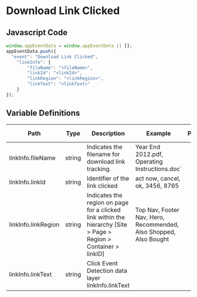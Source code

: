 # Download Link Clicked

### 

## Javascript Code
```js
window.appEventData = window.appEventData || [];
appEventData.push({
  "event": "Download Link Clicked",
    "linkInfo": {
        "fileName": "<fileName>",
        "linkId": "<linkId>",
        "linkRegion": "<linkRegion>",
        "linkText": "<linkText>"
    }
});
```

## Variable Definitions

|Path|Type|Description|Example|Pattern|Min Length|Max Length|Minimum|Maximum|Multiple Of|
| --- | --- | --- | --- | --- | --- | --- | --- | --- | --- |
|linkInfo.fileName|string|Indicates the filename for download link tracking.|Year End 2012.pdf, Operating Instructions.doc`|||||||
|linkInfo.linkId|string|Identifier of the link clicked|act now, cancel, ok, 3456, 8765|||||||
|linkInfo.linkRegion|string|Indicates the region on page for a clicked link within the hierarchy \[Site &gt; Page &gt; Region &gt; Container &gt; linkID\]|Top Nav, Footer Nav, Hero, Recommended, Also Shopped, Also Bought|||||||
|linkInfo.linkText|string|Click Event Detection data layer linkInfo.linkText||||||||




